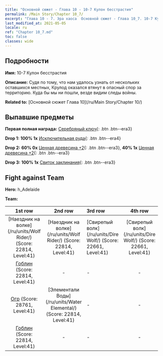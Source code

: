 ```yaml
---
title: "Основной сюжет - Глава 10 - 10-7 Кулон бесстрастия"
permalink: /Main Story/Chapter 10_7/
excerpt: "Глава 10 - 7. Эра хаоса  Основной сюжет - Глава 10_7. 10-7 Кулон бесстрастия"
last_modified_at: 2021-05-05
locale: ru
ref: "Chapter 10_7.md"
toc: false
classes: wide
---
```


## Подробности

 **Имя:** 10-7 Кулон бесстрастия

 **Описание:** Судя по тому, что нам удалось узнать от нескольких оставшихся местных, Крулод оказался втянут в опасный спор за территорию. Куда бы мы ни пошли, везде видим следы войны.

 **Related to:** [Основной сюжет Глава 10](/ru/Main Story/Chapter 10/)

## Выпавшие предметы

 **Первая полная награда:** [Серебряный ключ](/ItemsRU/con_693/){: .btn .btn--era3}

 **Drop 1:** **100% 1x** [Исключительная руда](/ItemsRU/mat_33/){: .btn .btn--era4}

 **Drop 2:** **60% 0x** [Ценная древесина +2](/ItemsRU/mat_27/){: .btn .btn--era3}, **40% 1x** [Ценная древесина +2](/ItemsRU/mat_27/){: .btn .btn--era3}

 **Drop 3:** **100% 1x** [Свиток заклинания](/ItemsRU/con_694/){: .btn .btn--era3}


## Fight against Team
 **Hero:** h_Adelaide

 **Team:**


  | 1st row | 2nd row | 3rd row | 4th row |
  |:----:|:----:|:----|:----:|
  | [Наездник на волке](/ru/units/Wolf Rider/) (Score: 22814, Level:41)  | [Наездник на волке](/ru/units/Wolf Rider/) (Score: 22814, Level:41)  | [Свирепый волк](/ru/units/Dire Wolf/) (Score: 22661, Level:41)  | [Свирепый волк](/ru/units/Dire Wolf/) (Score: 22661, Level:41)  |
  | [Гоблин](/ru/units/Goblin/) (Score: 22814, Level:41)  | - | - | - |
  | [Огр](/ru/units/Ogre/) (Score: 28761, Level:41)  | [Элементали Воды](/ru/units/Water Elemental/) (Score: 22814, Level:41)  | - | - |
  | [Гоблин](/ru/units/Goblin/) (Score: 22814, Level:41)  | - | - | - |


